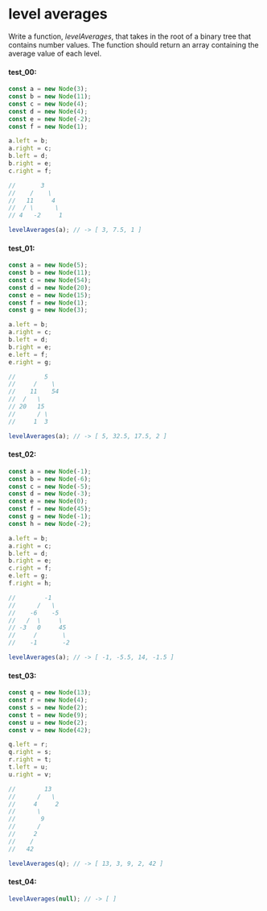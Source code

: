 # level averages

Write a function, _levelAverages_, that takes in the root of a binary tree that contains number values.
The function should return an array containing the average value of each level.

#### test_00:

```js
const a = new Node(3);
const b = new Node(11);
const c = new Node(4);
const d = new Node(4);
const e = new Node(-2);
const f = new Node(1);

a.left = b;
a.right = c;
b.left = d;
b.right = e;
c.right = f;

//       3
//    /    \
//   11     4
//  / \      \
// 4   -2     1

levelAverages(a); // -> [ 3, 7.5, 1 ] 
```

#### test_01:

```js
const a = new Node(5);
const b = new Node(11);
const c = new Node(54);
const d = new Node(20);
const e = new Node(15);
const f = new Node(1);
const g = new Node(3);

a.left = b;
a.right = c;
b.left = d;
b.right = e;
e.left = f;
e.right = g;

//        5
//     /    \
//    11    54
//  /   \
// 20   15
//      / \
//     1  3

levelAverages(a); // -> [ 5, 32.5, 17.5, 2 ] 
```

#### test_02:

```js
const a = new Node(-1);
const b = new Node(-6);
const c = new Node(-5);
const d = new Node(-3);
const e = new Node(0);
const f = new Node(45);
const g = new Node(-1);
const h = new Node(-2);

a.left = b;
a.right = c;
b.left = d;
b.right = e;
c.right = f;
e.left = g;
f.right = h;

//        -1
//      /   \
//    -6    -5
//   /  \     \
// -3   0     45
//     /       \
//    -1       -2

levelAverages(a); // -> [ -1, -5.5, 14, -1.5 ]
```

#### test_03:

```js
const q = new Node(13);
const r = new Node(4);
const s = new Node(2);
const t = new Node(9);
const u = new Node(2);
const v = new Node(42);

q.left = r;
q.right = s;
r.right = t;
t.left = u;
u.right = v;

//        13
//      /   \
//     4     2
//      \
//       9
//      /
//     2
//    /
//   42

levelAverages(q); // -> [ 13, 3, 9, 2, 42 ]
```

#### test_04:

```js
levelAverages(null); // -> [ ]
```